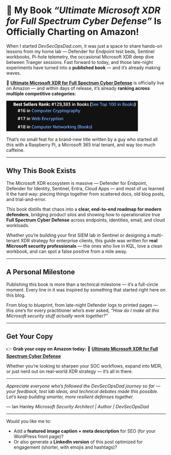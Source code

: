 # 🎯 My Book *“Ultimate Microsoft XDR for Full Spectrum Cyber Defense”* Is Officially Charting on Amazon!

When I started *DevSecOpsDad.com*, it was just a space to share hands-on lessons from my home lab — Defender for Endpoint test beds, Sentinel workbooks, Pi-hole telemetry, the occasional Microsoft XDR deep dive between Traeger sessions. Fast forward to today, and those late-night experiments have turned into a **published book** — and it’s already making waves.

📘 [**Ultimate Microsoft XDR for Full Spectrum Cyber Defense**](https://a.co/d/4vveVCI) is officially live on Amazon — and within days of release, it’s already **ranking across multiple competitive categories**:

![](/assets/img/Ultimate%20XDR%20for%20Full%20Spectrum%20Cyber%20Defense/BSR.png)


That’s no small feat for a brand-new title written by a guy who started all this with a Raspberry Pi, a Microsoft 365 trial tenant, and way too much caffeine.

---

## Why This Book Exists

The Microsoft XDR ecosystem is massive — Defender for Endpoint, Defender for Identity, Sentinel, Entra, Cloud Apps — and most of us learned it the hard way: piecing things together from scattered docs, old blog posts, and trial-and-error.

This book distills that chaos into a **clear, end-to-end roadmap for modern defenders**, bridging product silos and showing how to operationalize true **Full Spectrum Cyber Defense** across endpoints, identities, email, and cloud workloads.

Whether you’re building your first SIEM lab in Sentinel or designing a multi-tenant XDR strategy for enterprise clients, this guide was written for **real Microsoft security professionals** — the ones who live in KQL, love a clean workbook, and can spot a false positive from a mile away.

---

## A Personal Milestone

Publishing this book is more than a technical milestone — it’s a full-circle moment. Every line in it was inspired by something that started right here on this blog.

From blog to blueprint, from late-night Defender logs to printed pages — this one’s for every practitioner who’s ever asked, *“How do I make all this Microsoft security stuff actually work together?”*

---

## Get Your Copy

👉 **Grab your copy on Amazon today:**
📖 [**Ultimate Microsoft XDR for Full Spectrum Cyber Defense**](https://a.co/d/4vveVCI)

Whether you’re looking to sharpen your SOC workflows, expand into MDR, or just nerd out on real-world XDR strategy — it’s all in there.

---

*Appreciate everyone who’s followed the DevSecOpsDad journey so far — your feedback, test lab ideas, and technical debates made this possible. Let’s keep building smarter, more resilient defenses together.*

— Ian Hanley
*Microsoft Security Architect | Author | DevSecOpsDad*

---

Would you like me to:

* Add a **featured image caption + meta description** for SEO (for your WordPress front page)?
* Or also generate a **LinkedIn version** of this post optimized for engagement (shorter, with emojis and hashtags)?
